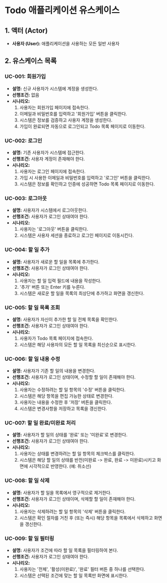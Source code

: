 # Todo 애플리케이션 유스케이스

## 1. 액터 (Actor)
- **사용자 (User):** 애플리케이션을 사용하는 모든 일반 사용자

## 2. 유스케이스 목록

### UC-001: 회원가입
- **설명:** 신규 사용자가 시스템에 계정을 생성한다.
- **선행조건:** 없음
- **시나리오:**
  1. 사용자는 회원가입 페이지에 접속한다.
  2. 이메일과 비밀번호를 입력하고 '회원가입' 버튼을 클릭한다.
  3. 시스템은 정보를 검증하고 사용자 계정을 생성한다.
  4. 가입이 완료되면 자동으로 로그인되고 Todo 목록 페이지로 이동한다.

### UC-002: 로그인
- **설명:** 기존 사용자가 시스템에 접근한다.
- **선행조건:** 사용자 계정이 존재해야 한다.
- **시나리오:**
  1. 사용자는 로그인 페이지에 접속한다.
  2. 가입 시 사용한 이메일과 비밀번호를 입력하고 '로그인' 버튼을 클릭한다.
  3. 시스템은 정보를 확인하고 인증에 성공하면 Todo 목록 페이지로 이동한다.

### UC-003: 로그아웃
- **설명:** 사용자가 시스템에서 로그아웃한다.
- **선행조건:** 사용자가 로그인 상태여야 한다.
- **시나리오:**
  1. 사용자는 '로그아웃' 버튼을 클릭한다.
  2. 시스템은 사용자 세션을 종료하고 로그인 페이지로 이동시킨다.

### UC-004: 할 일 추가
- **설명:** 사용자가 새로운 할 일을 목록에 추가한다.
- **선행조건:** 사용자가 로그인 상태여야 한다.
- **시나리오:**
  1. 사용자는 할 일 입력 필드에 내용을 작성한다.
  2. '추가' 버튼 또는 Enter 키를 누른다.
  3. 시스템은 새로운 할 일을 목록의 최상단에 추가하고 화면을 갱신한다.

### UC-005: 할 일 목록 조회
- **설명:** 사용자가 자신이 추가한 할 일 전체 목록을 확인한다.
- **선행조건:** 사용자가 로그인 상태여야 한다.
- **시나리오:**
  1. 사용자가 Todo 목록 페이지에 접속한다.
  2. 시스템은 해당 사용자의 모든 할 일 목록을 최신순으로 표시한다.

### UC-006: 할 일 내용 수정
- **설명:** 사용자가 기존 할 일의 내용을 변경한다.
- **선행조건:** 사용자가 로그인 상태이며, 수정할 할 일이 존재해야 한다.
- **시나리오:**
  1. 사용자는 수정하려는 할 일 항목의 '수정' 버튼을 클릭한다.
  2. 시스템은 해당 항목을 편집 가능한 상태로 변경한다.
  3. 사용자는 내용을 수정한 후 '저장' 버튼을 클릭한다.
  4. 시스템은 변경사항을 저장하고 목록을 갱신한다.

### UC-007: 할 일 완료/미완료 처리
- **설명:** 사용자가 할 일의 상태를 '완료' 또는 '미완료'로 변경한다.
- **선행조건:** 사용자가 로그인 상태여야 한다.
- **시나리오:**
  1. 사용자는 상태를 변경하려는 할 일 항목의 체크박스를 클릭한다.
  2. 시스템은 해당 할 일의 상태를 반전(미완료 -> 완료, 완료 -> 미완료)시키고 화면에 시각적으로 반영한다. (예: 취소선)

### UC-008: 할 일 삭제
- **설명:** 사용자가 할 일을 목록에서 영구적으로 제거한다.
- **선행조건:** 사용자가 로그인 상태이며, 삭제할 할 일이 존재해야 한다.
- **시나리오:**
  1. 사용자는 삭제하려는 할 일 항목의 '삭제' 버튼을 클릭한다.
  2. 시스템은 확인 절차를 거친 후 (또는 즉시) 해당 항목을 목록에서 삭제하고 화면을 갱신한다.

### UC-009: 할 일 필터링
- **설명:** 사용자가 조건에 따라 할 일 목록을 필터링하여 본다.
- **선행조건:** 사용자가 로그인 상태여야 한다.
- **시나리오:**
  1. 사용자는 '전체', '활성(미완료)', '완료' 필터 버튼 중 하나를 선택한다.
  2. 시스템은 선택된 조건에 맞는 할 일 목록만 화면에 표시한다.
